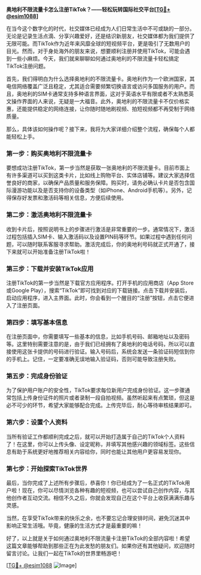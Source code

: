 **奥地利不限流量卡怎么注册TikTok？——轻松玩转国际社交平台[[TG💪+ @esim1088](https://t.me/s/esim1088)]**

在当今这个数字化的时代，社交媒体已经成为人们日常生活中不可或缺的一部分。无论是记录生活点滴、分享兴趣爱好，还是结识新朋友，社交媒体都为我们提供了无限可能。而TikTok作为近年来风靡全球的短视频平台，更是吸引了无数用户的目光。然而，对于身处海外的朋友来说，想要顺利注册并使用TikTok，可能会遇到一些小麻烦。今天，我们就来聊聊如何通过奥地利的不限流量卡轻松搞定TikTok注册问题。

首先，我们得明白为什么选择奥地利的不限流量卡。奥地利作为一个欧洲国家，其电信网络覆盖广泛且稳定，尤其适合需要频繁切换语言或访问多国服务的用户。而且，奥地利的SIM卡通常支持多种语言界面，这对于英语水平有限或者不太熟悉英文操作界面的人来说，无疑是一大福音。此外，奥地利的不限流量卡不仅价格实惠，还能提供稳定的网络连接，让你随时随地刷视频、拍短视频都不再受制于网络质量。

那么，具体该如何操作呢？接下来，我将为大家详细介绍整个流程，确保每个人都能轻松上手。

### 第一步：购买奥地利不限流量卡

要想成功注册TikTok，第一步当然是获取一张奥地利的不限流量卡。目前市面上有许多渠道可以买到这类卡片，比如线上购物平台、实体店铺等。建议大家选择信誉良好的商家，以确保产品质量和服务保障。购买时，请务必确认卡片是否包含国际漫游功能以及是否支持你的设备类型（如iPhone、Android手机等）。另外，记得保存好发票和激活码等相关信息，方便后续使用。

### 第二步：激活奥地利不限流量卡

收到卡片后，按照说明书上的步骤进行激活是非常重要的一步。通常情况下，激活过程包括插入SIM卡、输入激活码以及设置PIN码等环节。如果过程中遇到任何问题，可以随时联系客服寻求帮助。激活完成后，你的奥地利号码就正式开通了，接下来就可以开始准备注册TikTok啦！

### 第三步：下载并安装TikTok应用

注册TikTok的第一步当然是下载官方应用程序。打开手机的应用商店（App Store或Google Play），搜索“TikTok”即可找到对应的下载链接。点击下载并安装后，启动应用程序，进入主界面。此时，你会看到一个醒目的“注册”按钮，点击它便进入了注册页面。

### 第四步：填写基本信息

在注册页面中，你需要填写一些基本的信息，比如手机号码、邮箱地址以及密码等。这里特别需要注意的是，由于我们已经拥有了奥地利的电话号码，所以可以直接使用这张卡提供的号码进行验证。输入号码后，系统会发送一条验证码短信到你的手机上。记住，一定要准确无误地输入验证码，否则可能导致注册失败。

### 第五步：完成身份验证

为了保护用户账户的安全性，TikTok要求每位新用户完成身份验证。这一步骤通常包括上传身份证件的照片或者录制一段自拍视频。虽然听起来有点繁琐，但这是必不可少的环节，希望大家能够配合完成。上传完毕后，耐心等待审核结果即可。

### 第六步：设置个人资料

当所有验证工作都顺利完成之后，就可以开始打造属于自己的TikTok个人资料了！在这里，你可以上传头像、设定昵称，并填写其他感兴趣的领域标签。这些信息有助于系统更好地推荐相关内容给你，同时也能让其他用户更容易发现你。

### 第七步：开始探索TikTok世界

最后，当你完成了上述所有步骤后，恭喜你！你已经成为了一名正式的TikTok用户啦！现在，你可以尽情浏览各种有趣的短视频，也可以尝试自己创作内容，与其他创作者互动交流。相信不久之后，你就会发现自己在这个平台上收获满满乐趣与灵感。

当然，在享受TikTok带来的快乐之余，也不要忘记合理安排时间，避免沉迷其中影响正常生活哦。毕竟，健康的生活方式才是最重要的嘛！

好了，以上就是关于如何通过奥地利不限流量卡注册TikTok的全部内容啦！希望这篇文章能够帮助到那些正在为此发愁的朋友们。如果你还有其他疑问，欢迎随时留言讨论。让我们一起在TikTok的世界里畅游吧！

[[TG💪+ @esim1088](https://t.me/s/esim1088) ![Image](https://i.postimg.cc/4NQfJmqS/Snipaste-2025-05-13-00-14-12.png)]